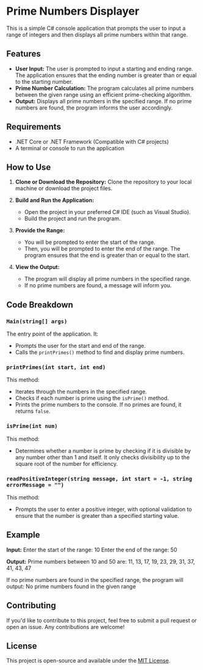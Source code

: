 # Prime Numbers Displayer

This is a simple C# console application that prompts the user to input a range of integers and then displays all prime numbers within that range.

## Features

- **User Input:** The user is prompted to input a starting and ending range. The application ensures that the ending number is greater than or equal to the starting number.
- **Prime Number Calculation:** The program calculates all prime numbers between the given range using an efficient prime-checking algorithm.
- **Output:** Displays all prime numbers in the specified range. If no prime numbers are found, the program informs the user accordingly.

## Requirements

- .NET Core or .NET Framework (Compatible with C# projects)
- A terminal or console to run the application

## How to Use

1. **Clone or Download the Repository:**
   Clone the repository to your local machine or download the project files.

2. **Build and Run the Application:**
   - Open the project in your preferred C# IDE (such as Visual Studio).
   - Build the project and run the program.

3. **Provide the Range:**
   - You will be prompted to enter the start of the range.
   - Then, you will be prompted to enter the end of the range. The program ensures that the end is greater than or equal to the start.

4. **View the Output:**
   - The program will display all prime numbers in the specified range.
   - If no prime numbers are found, a message will inform you.

## Code Breakdown

### `Main(string[] args)`
The entry point of the application. It:
- Prompts the user for the start and end of the range.
- Calls the `printPrimes()` method to find and display prime numbers.

### `printPrimes(int start, int end)`
This method:
- Iterates through the numbers in the specified range.
- Checks if each number is prime using the `isPrime()` method.
- Prints the prime numbers to the console. If no primes are found, it returns `false`.

### `isPrime(int num)`
This method:
- Determines whether a number is prime by checking if it is divisible by any number other than 1 and itself. It only checks divisibility up to the square root of the number for efficiency.

### `readPositiveInteger(string message, int start = -1, string errorMessage = "")`
This method:
- Prompts the user to enter a positive integer, with optional validation to ensure that the number is greater than a specified starting value.

## Example

**Input:**
Enter the start of the range: 10
Enter the end of the range: 50

**Output:**
Prime numbers between 10 and 50 are: 11, 13, 17, 19, 23, 29, 31, 37, 41, 43, 47

If no prime numbers are found in the specified range, the program will output:
No prime numbers found in the given range

## Contributing

If you'd like to contribute to this project, feel free to submit a pull request or open an issue. Any contributions are welcome!

## License

This project is open-source and available under the [MIT License](LICENSE).
